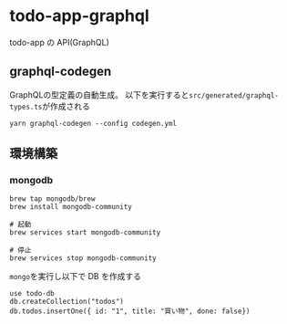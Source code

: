 # todo-app-graphql

todo-app の API(GraphQL)

## graphql-codegen

GraphQLの型定義の自動生成。
以下を実行すると`src/generated/graphql-types.ts`が作成される
```
yarn graphql-codegen --config codegen.yml
```

## 環境構築

### mongodb

```
brew tap mongodb/brew
brew install mongodb-community

# 起動
brew services start mongodb-community

# 停止
brew services stop mongodb-community
```

`mongo`を実行し以下で DB を作成する

```
use todo-db
db.createCollection("todos")
db.todos.insertOne({ id: "1", title: "買い物", done: false})
```
